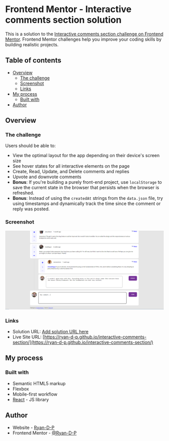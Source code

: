 # Frontend Mentor - Interactive comments section solution

This is a solution to the [Interactive comments section challenge on Frontend Mentor](https://www.frontendmentor.io/challenges/interactive-comments-section-iG1RugEG9). Frontend Mentor challenges help you improve your coding skills by building realistic projects. 

## Table of contents

- [Overview](#overview)
  - [The challenge](#the-challenge)
  - [Screenshot](#screenshot)
  - [Links](#links)
- [My process](#my-process)
  - [Built with](#built-with)
- [Author](#author)

## Overview

### The challenge

Users should be able to:

- View the optimal layout for the app depending on their device's screen size
- See hover states for all interactive elements on the page
- Create, Read, Update, and Delete comments and replies
- Upvote and downvote comments
- **Bonus**: If you're building a purely front-end project, use `localStorage` to save the current state in the browser that persists when the browser is refreshed.
- **Bonus**: Instead of using the `createdAt` strings from the `data.json` file, try using timestamps and dynamically track the time since the comment or reply was posted.

### Screenshot

![](./Screenshot.png)

### Links

- Solution URL: [Add solution URL here](https://your-solution-url.com)
- Live Site URL: [https://ryan-d-p.github.io/interactive-comments-section/](https://ryan-d-p.github.io/interactive-comments-section/)

## My process

### Built with

- Semantic HTML5 markup
- Flexbox
- Mobile-first workflow
- [React](https://reactjs.org/) - JS library

## Author

- Website - [Ryan-D-P](https://github.com/Ryan-D-P)
- Frontend Mentor - [@Ryan-D-P](https://www.frontendmentor.io/profile/Ryan-D-P)